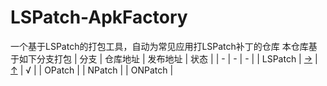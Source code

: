 # LSPatch-ApkFactory
一个基于LSPatch的打包工具，自动为常见应用打LSPatch补丁的仓库
本仓库基于如下分支打包
| 分支 | 仓库地址 | 发布地址 | 状态 |
| - | - | - |
| LSPatch | [→](https://github.com/LSPosed/LSPatch) | [↑](https://github.com/LSPosed/LSPatch/releases/tag/v0.6) | √ |
| OPatch |
| NPatch |
| ONPatch |